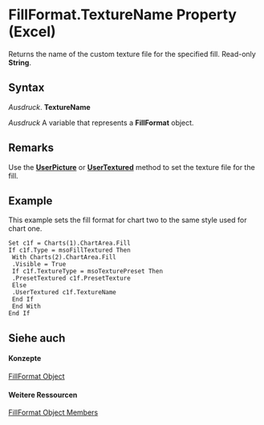 
# FillFormat.TextureName Property (Excel)

Returns the name of the custom texture file for the specified fill. Read-only  **String**.


## Syntax

 _Ausdruck_. **TextureName**

 _Ausdruck_ A variable that represents a **FillFormat** object.


## Remarks

Use the  **[UserPicture](2096768a-7836-8445-c959-73cf3672fd32.md)** or **[UserTextured](8c8e7569-50e9-fec5-9c0e-195b26f9394c.md)** method to set the texture file for the fill.


## Example

This example sets the fill format for chart two to the same style used for chart one.


```
Set c1f = Charts(1).ChartArea.Fill 
If c1f.Type = msoFillTextured Then 
 With Charts(2).ChartArea.Fill 
 .Visible = True 
 If c1f.TextureType = msoTexturePreset Then 
 .PresetTextured c1f.PresetTexture 
 Else 
 .UserTextured c1f.TextureName 
 End If 
 End With 
End If
```


## Siehe auch


#### Konzepte


[FillFormat Object](b602e09e-97ab-bfbe-1796-bc44ebb7dc28.md)
#### Weitere Ressourcen


[FillFormat Object Members](http://msdn.microsoft.com/library/da1a1680-4b9d-c6fb-6562-bf1ec9f57921%28Office.15%29.aspx)